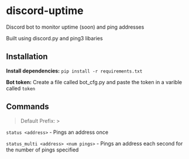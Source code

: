 # discord-uptime
Discord bot to monitor uptime (soon) and ping addresses

Built using discord.py and ping3 libaries

## Installation
**Install dependencies:** `pip install -r requirements.txt`

**Bot token:** Create a file called bot_cfg.py and paste the token in a varible called `token`

## Commands
> Default Prefix: >

`status <address>` - Pings an address once

`status_multi <address> <num pings>` - Pings an address each second for the number of pings specified
